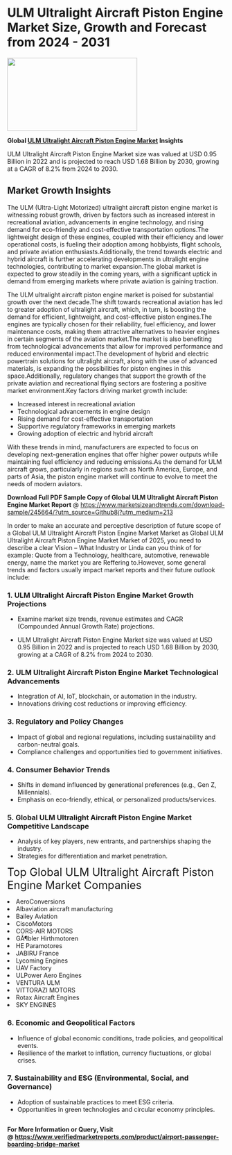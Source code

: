 <H1>ULM Ultralight Aircraft Piston Engine Market Size, Growth and Forecast from 2024 - 2031</H1><img class="aligncenter size-medium wp-image-584254" src="https://thirdeyenews.in/wp-content/uploads/2024/09/Global-Market-Research-300x168.jpeg" alt="" width="300" height="168" /><p><strong>Global&nbsp;<a href="https://www.marketsizeandtrends.com/download-sample/245664/?utm_source=Github8j?utm_medium=213">ULM Ultralight Aircraft Piston Engine Market</a> Insights</strong></p><p>ULM Ultralight Aircraft Piston Engine Market size was valued at USD 0.95 Billion in 2022 and is projected to reach USD 1.68 Billion by 2030, growing at a CAGR of 8.2% from 2024 to 2030.</p><p><h2>Market Growth Insights</h2> <p>The ULM (Ultra-Light Motorized) ultralight aircraft piston engine market is witnessing robust growth, driven by factors such as increased interest in recreational aviation, advancements in engine technology, and rising demand for eco-friendly and cost-effective transportation options.The lightweight design of these engines, coupled with their efficiency and lower operational costs, is fueling their adoption among hobbyists, flight schools, and private aviation enthusiasts.Additionally, the trend towards electric and hybrid aircraft is further accelerating developments in ultralight engine technologies, contributing to market expansion.The global market is expected to grow steadily in the coming years, with a significant uptick in demand from emerging markets where private aviation is gaining traction.</p> <p>The ULM ultralight aircraft piston engine market is poised for substantial growth over the next decade.The shift towards recreational aviation has led to greater adoption of ultralight aircraft, which, in turn, is boosting the demand for efficient, lightweight, and cost-effective piston engines.The engines are typically chosen for their reliability, fuel efficiency, and lower maintenance costs, making them attractive alternatives to heavier engines in certain segments of the aviation market.The market is also benefiting from technological advancements that allow for improved performance and reduced environmental impact.The development of hybrid and electric powertrain solutions for ultralight aircraft, along with the use of advanced materials, is expanding the possibilities for piston engines in this space.Additionally, regulatory changes that support the growth of the private aviation and recreational flying sectors are fostering a positive market environment.Key factors driving market growth include: <ul> <li>Increased interest in recreational aviation</li> <li>Technological advancements in engine design</li> <li>Rising demand for cost-effective transportation</li> <li>Supportive regulatory frameworks in emerging markets</li> <li>Growing adoption of electric and hybrid aircraft</li> </ul> With these trends in mind, manufacturers are expected to focus on developing next-generation engines that offer higher power outputs while maintaining fuel efficiency and reducing emissions.As the demand for ULM aircraft grows, particularly in regions such as North America, Europe, and parts of Asia, the piston engine market will continue to evolve to meet the needs of modern aviators.</p><p><span class=""><strong>Download Full PDF Sample Copy of Global ULM Ultralight Aircraft Piston Engine Market Report</strong> @ <a href="https://www.marketsizeandtrends.com/download-sample/245664/?utm_source=Github8j?utm_medium=213" target="_blank">https://www.marketsizeandtrends.com/download-sample/245664/?utm_source=Github8j?utm_medium=213</a></span></p><p>In order to make an accurate and perceptive description of future scope of a Global&nbsp;ULM Ultralight Aircraft Piston Engine Market Market as Global&nbsp;ULM Ultralight Aircraft Piston Engine Market Market of 2025, you need to describe a clear Vision &ndash; What Industry or Linda can you think of for example: Quote from a Technology, healthcare, automotive, renewable energy, name the market you are Reffering to.However, some general trends and factors usually impact market reports and their future outlook include:</p><h3>1.&nbsp;<strong>ULM Ultralight Aircraft Piston Engine Market Growth Projections</strong></h3><ul><li>Examine market size trends, revenue estimates and CAGR (Compounded Annual Growth Rate) projections.</li><li><p>ULM Ultralight Aircraft Piston Engine Market size was valued at USD 0.95 Billion in 2022 and is projected to reach USD 1.68 Billion by 2030, growing at a CAGR of 8.2% from 2024 to 2030.</p></li></ul><h3>2.&nbsp;<strong>ULM Ultralight Aircraft Piston Engine Market Technological Advancements</strong></h3><ul><li>Integration of AI, IoT, blockchain, or automation in the industry.</li><li>Innovations driving cost reductions or improving efficiency.</li></ul><h3>3.&nbsp;<strong>Regulatory and Policy Changes</strong></h3><ul><li>Impact of global and regional regulations, including sustainability and carbon-neutral goals.</li><li>Compliance challenges and opportunities tied to government initiatives.</li></ul><h3>4.&nbsp;<strong>Consumer Behavior Trends</strong></h3><ul><li>Shifts in demand influenced by generational preferences (e.g., Gen Z, Millennials).</li><li>Emphasis on eco-friendly, ethical, or personalized products/services.</li></ul><h3>5.&nbsp;<strong>Global ULM Ultralight Aircraft Piston Engine Market Competitive Landscape</strong></h3><ul><li>Analysis of key players, new entrants, and partnerships shaping the industry.</li><li>Strategies for differentiation and market penetration.</li></ul><p data-pm-slice="1 1 []"><span style="color: inherit; font-family: inherit; font-size: 25px;">Top Global ULM Ultralight Aircraft Piston Engine Market Companies</span></p><div class="" data-test-id=""><p><li>AeroConversions</li><li> Albaviation aircraft manufacturing</li><li> Bailey Aviation</li><li> CiscoMotors</li><li> CORS-AIR MOTORS</li><li> GÃ¶bler Hirthmotoren</li><li> HE Paramotores</li><li> JABIRU France</li><li> Lycoming Engines</li><li> UAV Factory</li><li> ULPower Aero Engines</li><li> VENTURA ULM</li><li> VITTORAZI MOTORS</li><li> Rotax Aircraft Engines</li><li> SKY ENGINES</li></p></div><h3>6.&nbsp;<strong>Economic and Geopolitical Factors</strong></h3><ul><li>Influence of global economic conditions, trade policies, and geopolitical events.</li><li>Resilience of the market to inflation, currency fluctuations, or global crises.</li></ul><h3>7.&nbsp;<strong>Sustainability and ESG (Environmental, Social, and Governance)</strong></h3><ul><li>Adoption of sustainable practices to meet ESG criteria.</li><li>Opportunities in green technologies and circular economy principles.</li></ul><h2><strong style="font-size: 14px;">For More Information or Query, Visit @&nbsp;</strong><a style="background-color: #ffffff; font-size: 14px;" href="https://www.marketsizeandtrends.com/report/ulm-ultralight-aircraft-piston-engine-market/" target="_blank">https://www.verifiedmarketreports.com/product/airport-passenger-boarding-bridge-market</a></h2>